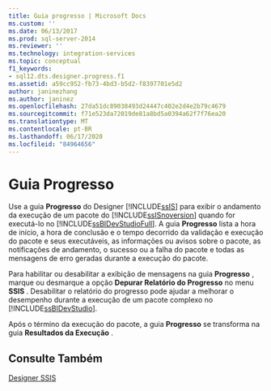 ```yaml
---
title: Guia progresso | Microsoft Docs
ms.custom: ''
ms.date: 06/13/2017
ms.prod: sql-server-2014
ms.reviewer: ''
ms.technology: integration-services
ms.topic: conceptual
f1_keywords:
- sql12.dts.designer.progress.f1
ms.assetid: a59cc952-fb73-4bd3-b5d2-f8397701e5d2
author: janinezhang
ms.author: janinez
ms.openlocfilehash: 27da51dc89038493d24447c402e2d4e2b79c4679
ms.sourcegitcommit: f71e523da72019de81a8bd5a0394a62f7f76ea20
ms.translationtype: MT
ms.contentlocale: pt-BR
ms.lasthandoff: 06/17/2020
ms.locfileid: "84964656"
---
```

# <a name="progress-tab"></a>Guia Progresso
  Use a guia **Progresso** do Designer [!INCLUDE[ssIS](../includes/ssis-md.md)] para exibir o andamento da execução de um pacote do [!INCLUDE[ssISnoversion](../includes/ssisnoversion-md.md)] quando for executá-lo no [!INCLUDE[ssBIDevStudioFull](../includes/ssbidevstudiofull-md.md)]. A guia **Progresso** lista a hora de início, a hora de conclusão e o tempo decorrido da validação e execução do pacote e seus executáveis, as informações ou avisos sobre o pacote, as notificações de andamento, o sucesso ou a falha do pacote e todas as mensagens de erro geradas durante a execução do pacote.  
  
  Para habilitar ou desabilitar a exibição de mensagens na guia **Progresso** , marque ou desmarque a opção **Depurar Relatório do Progresso** no menu **SSIS** . Desabilitar o relatório do progresso pode ajudar a melhorar o desempenho durante a execução de um pacote complexo no [!INCLUDE[ssBIDevStudio](../includes/ssbidevstudio-md.md)].  
  
 Após o término da execução do pacote, a guia **Progresso** se transforma na guia **Resultados da Execução** .  
  
## <a name="see-also"></a>Consulte Também  
 [Designer SSIS](ssis-designer.md)  
  
  
